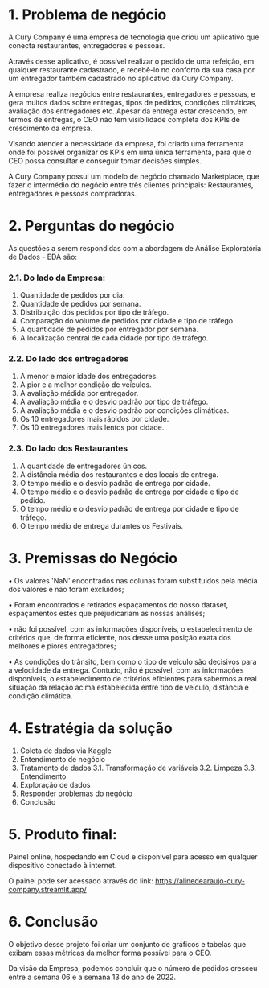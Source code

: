 # 1. Problema de negócio

A Cury Company é uma empresa de tecnologia que criou um aplicativo que conecta restaurantes, entregadores e pessoas.

Através desse aplicativo, é possível realizar o pedido de uma refeição, em qualquer restaurante cadastrado, e recebê-lo no conforto da sua casa por um entregador também cadastrado no aplicativo da Cury Company.

A empresa realiza negócios entre restaurantes, entregadores e pessoas, e gera muitos dados sobre entregas, tipos de pedidos, condições climáticas, avaliação dos entregadores etc. Apesar da entrega estar crescendo, em termos de entregas, o CEO não tem visibilidade completa dos KPIs de crescimento da empresa.

Visando atender a necessidade da empresa, foi criado uma ferramenta onde foi possível organizar os KPIs em uma única ferramenta, para que o CEO possa consultar e conseguir tomar decisões simples. 

A Cury Company possui um modelo de negócio chamado Marketplace, que fazer o intermédio do negócio entre três clientes principais: Restaurantes, entregadores e pessoas compradoras. 


# 2. Perguntas do negócio

As questões a serem respondidas com a abordagem de Análise Exploratória de Dados - EDA são:

### 2.1. Do lado da Empresa:
1. Quantidade de pedidos por dia.
2. Quantidade de pedidos por semana.
3. Distribuição dos pedidos por tipo de tráfego.
4. Comparação do volume de pedidos por cidade e tipo de tráfego.
5. A quantidade de pedidos por entregador por semana.
6. A localização central de cada cidade por tipo de tráfego.

### 2.2. Do lado dos entregadores
1. A menor e maior idade dos entregadores.
2. A pior e a melhor condição de veículos.
3. A avaliação médida por entregador.
4. A avaliação média e o desvio padrão por tipo de tráfego.
5. A avaliação média e o desvio padrão por condições climáticas.
6. Os 10 entregadores mais rápidos por cidade.
7. Os 10 entregadores mais lentos por cidade.

### 2.3. Do lado dos Restaurantes
1. A quantidade de entregadores únicos.
2. A distância média dos restaurantes e dos locais de entrega.
3. O tempo médio e o desvio padrão de entrega por cidade.
4. O tempo médio e o desvio padrão de entrega por cidade e tipo de pedido.
5. O tempo médio e o desvio padrão de entrega por cidade e tipo de tráfego.
6. O tempo médio de entrega durantes os Festivais.

# 3. Premissas do Negócio

•	Os valores 'NaN' encontrados nas colunas foram substituídos pela média dos valores e não foram excluídos;

•	Foram encontrados e retirados espaçamentos do nosso dataset, espaçamentos estes que prejudicariam as nossas análises;

•	não foi possível, com as informações disponíveis, o estabelecimento de critérios que, de forma eficiente, nos desse uma posição exata dos melhores e piores entregadores;

•	As condições do trânsito, bem como o tipo de veículo são decisivos para a velocidade da entrega. Contudo, não é possível, com as informações disponíveis, o estabelecimento de critérios eficientes para sabermos a real situação da relação acima estabelecida entre tipo de veículo, distância e condição climática.

# 4. Estratégia da solução

1.	Coleta de dados via Kaggle
2.	Entendimento de negócio
3.	Tratamento de dados
3.1.  Transformação de variáveis
3.2.  Limpeza
3.3.  Entendimento
4.	Exploração de dados
5.	Responder problemas do negócio
6.	Conclusão

# 5. Produto final:

Painel online, hospedando em Cloud e disponível para acesso em qualquer dispositivo conectado à internet.

O painel pode ser acessado através do link: https://alinedearaujo-cury-company.streamlit.app/

# 6. Conclusão

O objetivo desse projeto foi criar um conjunto de gráficos e tabelas que exibam essas métricas da melhor forma possível para o CEO.

Da visão da Empresa, podemos concluir que o número de pedidos cresceu entre a semana 06 e a semana 13 do ano de 2022.




